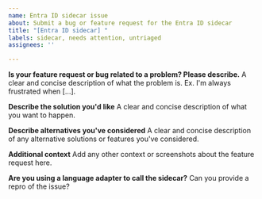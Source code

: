 ```yaml
---
name: Entra ID sidecar issue
about: Submit a bug or feature request for the Entra ID sidecar
title: "[Entra ID sidecar] "
labels: sidecar, needs attention, untriaged
assignees: ''

---
```


**Is your feature request or bug related to a problem? Please describe.**
A clear and concise description of what the problem is. Ex. I'm always frustrated when [...].

**Describe the solution you'd like**
A clear and concise description of what you want to happen.

**Describe alternatives you've considered**
A clear and concise description of any alternative solutions or features you've considered.

**Additional context**
Add any other context or screenshots about the feature request here.

**Are you using a language adapter to call the sidecar?**
Can you provide a repro of the issue?
